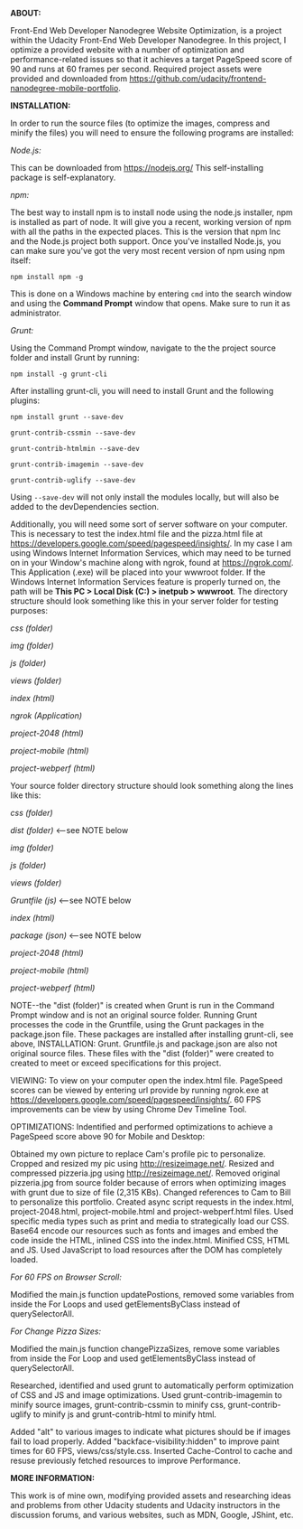 **ABOUT:**

Front-End Web Developer Nanodegree Website Optimization, is a project within the Udacity Front-End Web Developer Nanodegree.
In this project, I optimize a provided website with a number of optimization and performance-related issues so that it
achieves a target PageSpeed score of 90 and runs at 60 frames per second.  Required project assets were provided and downloaded
from https://github.com/udacity/frontend-nanodegree-mobile-portfolio.

**INSTALLATION:**

In order to run the source files (to optimize the images, compress and minify the files) you will need to ensure the following
programs are installed:

_Node.js:_

This can be downloaded from https://nodejs.org/
This self-installing package is self-explanatory.

_npm:_

The best way to install npm is to install node using the node.js installer, npm is installed as part of node.  It will give
you a recent, working version of npm with all the paths in the expected places. This is the version that npm Inc and the
Node.js project both support.  Once you've installed Node.js, you can make sure you've got the very most recent version
of npm using npm itself:

`npm install npm -g`

This is done on a Windows machine by entering `cmd` into the search window and using the **Command Prompt** window that opens.
Make sure to run it as administrator.

_Grunt:_

Using the Command Prompt window, navigate to the the project source folder and install Grunt by running:

`npm install -g grunt-cli`

After installing grunt-cli, you will need to install Grunt and the following plugins:

`npm install grunt --save-dev`

`grunt-contrib-cssmin --save-dev`

`grunt-contrib-htmlmin --save-dev`

`grunt-contrib-imagemin --save-dev`

`grunt-contrib-uglify --save-dev`

Using `--save-dev` will not only install the modules locally, but will also be added to the devDependencies section.

Additionally, you will need some sort of server software on your computer.  This is necessary to test the index.html file and
the pizza.html file at https://developers.google.com/speed/pagespeed/insights/.  In my case I am using Windows Internet Information
Services, which may need to be turned on in your Window's machine along with ngrok, found at https://ngrok.com/.  This
Application (.exe) will be placed into your wwwroot folder.  If the Windows Internet Information Services feature is properly
turned on, the path will be **This PC > Local Disk (C:) > inetpub > wwwroot**.  The directory structure should look something like
this in your server folder for testing purposes:

_css (folder)_

_img (folder)_

_js (folder)_

_views (folder)_

_index (html)_

_ngrok (Application)_

_project-2048 (html)_

_project-mobile (html)_

_project-webperf (html)_

Your source folder directory structure should look something along the lines like this:

_css (folder)_

_dist (folder)_ <--see NOTE below

_img (folder)_

_js (folder)_

_views (folder)_

_Gruntfile (js)_ <--see NOTE below

_index (html)_

_package (json)_ <--see NOTE below

_project-2048 (html)_

_project-mobile (html)_

_project-webperf (html)_

NOTE--the "dist (folder)" is created when Grunt is run in the Command Prompt window and is not an original source folder.  Running
Grunt processes the code in the Gruntfile, using the Grunt packages in the package.json file.  These packages are installed after
installing grunt-cli, see above, INSTALLATION: Grunt.
Gruntfile.js and package.json are also not original source files.  These files with the "dist (folder)" were created to created
to meet or exceed specifications for this project.

VIEWING:
To view on your computer open the index.html file.  PageSpeed scores can be viewed by entering url provide by running ngrok.exe at
https://developers.google.com/speed/pagespeed/insights/.  60 FPS improvements can be view by using Chrome Dev Timeline Tool.

OPTIMIZATIONS:
Indentified and performed optimizations to achieve a PageSpeed score above 90 for Mobile and Desktop:

Obtained my own picture to replace Cam's profile pic to personalize.
Cropped and resized my pic using http://resizeimage.net/.
Resized and compressed pizzeria.jpg using http://resizeimage.net/.
Removed original pizzeria.jpg from source folder because of errors when optimizing images with grunt due to size of file (2,315 KBs).
Changed references to Cam to Bill to personalize this portfolio.
Created async script requests in the index.html, project-2048.html, project-mobile.html and project-webperf.html files.
Used specific media types such as print and media to strategically load our CSS.
Base64 encode our resources such as fonts and images and embed the code inside the HTML, inlined CSS into the index.html.
Minified CSS, HTML and JS.
Used JavaScript to load resources after the DOM has completely loaded.

_For 60 FPS on Browser Scroll:_

Modified the main.js function updatePostions, removed some variables from inside the For Loops and used getElementsByClass instead
of querySelectorAll.

_For Change Pizza Sizes:_

Modified the main.js function changePizzaSizes, remove some variables from inside the For Loop and used getElementsByClass instead
of querySelectorAll.

Researched, identified and used grunt to automatically perform optimization of CSS and JS and image optimizations.  Used
grunt-contrib-imagemin to minify source images, grunt-contrib-cssmin to minify css, grunt-contrib-uglify to minify js and
grunt-contrib-html to minify html.

Added "alt" to various images to indicate what pictures should be if images fail to load properly.
Added "backface-visibility:hidden" to improve paint times for 60 FPS, views/css/style.css.
Inserted Cache-Control to cache and resuse previously fetched resources to improve Performance.

**MORE INFORMATION:**

This work is of mine own, modifying provided assets and researching ideas and problems from other Udacity students and Udacity
instructors in the discussion forums, and various websites, such as MDN, Google, JShint, etc.
